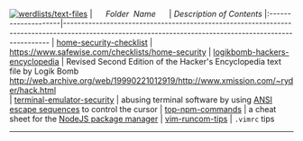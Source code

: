 [![werdlists/text-files](https://img.shields.io/badge/werdlists-text-files-purple.svg?logo=github&style=popout&longCache=true)](# "werdlists/text-files")
|&nbsp;&nbsp;&nbsp;&nbsp;&nbsp;&nbsp;_Folder&nbsp;&nbsp;Name_&nbsp;&nbsp;&nbsp;&nbsp;&nbsp;&nbsp;| _Description of Contents_
|:--------------------|--------------------------------------------------------------------------------------------------------------------------------------------------------
| [home-security-checklist](home-security-checklist.txt) |  <https://www.safewise.com/checklists/home-security> 
| [logikbomb-hackers-encyclopedia](logikbomb-hackers-encyclopedia.asc) | Revised Second Edition of the Hacker's Encyclopedia text file by Logik Bomb <http://web.archive.org/web/19990221012919/http://www.xmission.com/~ryder/hack.html>  
| [terminal-emulator-security](terminal-emulator-security.txt) |  abusing terminal software by using [ANSI escape sequences](https://wikipedia.org/wiki/ANSI_escape_code) to control the cursor 
| [top-npm-commands](top-npm-commands.md) |  a cheat sheet for the [NodeJS package manager](https://npmjs.com) 
| [vim-runcom-tips](vim-runcom-tips.rst) |  `.vimrc` tips 

* * *

